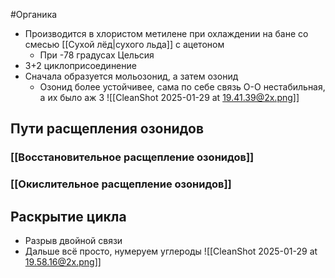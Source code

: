 #Органика 
- Производится в хлористом метилене при охлаждении на бане со смесью [[Сухой лёд|сухого льда]] с ацетоном 
	- При -78 градусах Цельсия
- 3+2 циклоприсоединение
- Сначала образуется мольозонид, а затем озонид
	- Озонид более устойчивее, сама по себе связь O-O нестабильная, а их было аж 3
![[CleanShot 2025-01-29 at 19.41.39@2x.png]]
## Пути расщепления озонидов 
### [[Восстановительное расщепление озонидов]] 
### [[Окислительное расщепление озонидов]] 
## Раскрытие цикла 
- Разрыв двойной связи
- Дальше всё просто, нумеруем углероды
![[CleanShot 2025-01-29 at 19.58.16@2x.png]]